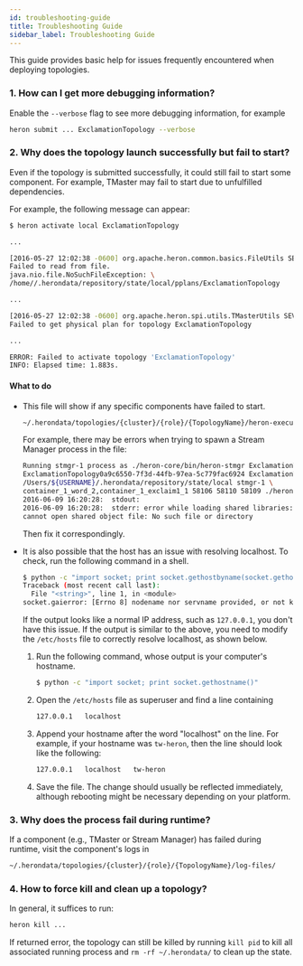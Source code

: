 ```yaml
---
id: troubleshooting-guide
title: Troubleshooting Guide
sidebar_label: Troubleshooting Guide
---
```


This guide provides basic help for issues frequently encountered when deploying topologies.

### 1. How can I get more debugging information?

Enable the `--verbose` flag to see more debugging information, for example

```bash
heron submit ... ExclamationTopology --verbose        
```

### 2. Why does the topology launch successfully but fail to start?

Even if the topology is submitted successfully, it could still fail to
start some component. For example, TMaster may fail to start due to unfulfilled
dependencies.

For example, the following message can appear:

```bash
$ heron activate local ExclamationTopology

...

[2016-05-27 12:02:38 -0600] org.apache.heron.common.basics.FileUtils SEVERE: \
Failed to read from file.
java.nio.file.NoSuchFileException: \
/home//.herondata/repository/state/local/pplans/ExclamationTopology

...

[2016-05-27 12:02:38 -0600] org.apache.heron.spi.utils.TMasterUtils SEVERE: \
Failed to get physical plan for topology ExclamationTopology

...

ERROR: Failed to activate topology 'ExclamationTopology'
INFO: Elapsed time: 1.883s.
```

#### What to do

* This file will show if any specific components have failed to start.

    ```bash
    ~/.herondata/topologies/{cluster}/{role}/{TopologyName}/heron-executor.stdout
    ```

    For example, there may be errors when trying to spawn a Stream Manager process in the file:

    ```bash
    Running stmgr-1 process as ./heron-core/bin/heron-stmgr ExclamationTopology \
    ExclamationTopology0a9c6550-7f3d-44fb-97ea-5c779fac6924 ExclamationTopology.defn LOCALMODE \
    /Users/${USERNAME}/.herondata/repository/state/local stmgr-1 \
    container_1_word_2,container_1_exclaim1_1 58106 58110 58109 ./heron-conf/heron_internals.yaml
    2016-06-09 16:20:28:  stdout:
    2016-06-09 16:20:28:  stderr: error while loading shared libraries: libunwind.so.8: \
    cannot open shared object file: No such file or directory
    ```

    Then fix it correspondingly.

* It is also possible that the host has an issue with resolving localhost.
To check, run the following command in a shell.

    ```bash
    $ python -c "import socket; print socket.gethostbyname(socket.gethostname())"
    Traceback (most recent call last):
      File "<string>", line 1, in <module>
    socket.gaierror: [Errno 8] nodename nor servname provided, or not known
    ```

    If the output looks like a normal IP address, such as `127.0.0.1`,
    you don't have this issue.
    If the output is similar to the above, you need to modify the `/etc/hosts`
    file to correctly resolve localhost, as shown below.

    1. Run the following command, whose output is your computer's hostname.

        ```bash
        $ python -c "import socket; print socket.gethostname()"
        ```

    2. Open the `/etc/hosts` file as superuser and find a line containing

        ```bash
        127.0.0.1	localhost
        ```

    3. Append your hostname after the word "localhost" on the line.
    For example, if your hostname was `tw-heron`, then the line should
    look like the following:

        ```bash
        127.0.0.1   localhost   tw-heron
        ```

    4. Save the file. The change should usually be reflected immediately,
    although rebooting might be necessary depending on your platform.

### 3. Why does the process fail during runtime?

If a component (e.g., TMaster or Stream Manager) has failed during runtime, visit the component's logs in

```bash
~/.herondata/topologies/{cluster}/{role}/{TopologyName}/log-files/
```

### 4. How to force kill and clean up a topology?

In general, it suffices to run:

```bash
heron kill ...
```

If returned error, the topology can still be killed by running
    `kill pid` to kill all associated running process and `rm -rf ~/.herondata/`
    to clean up the state.
